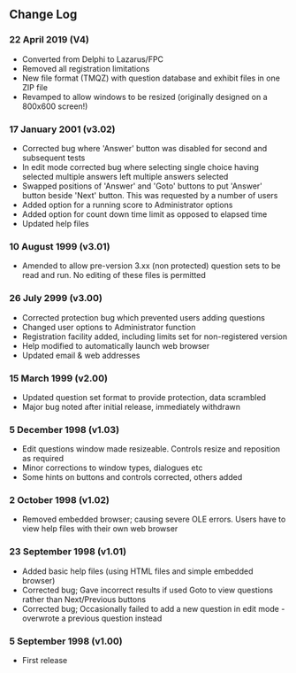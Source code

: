 ## Change Log

### 22 April 2019 (V4)

- Converted from Delphi to Lazarus/FPC
- Removed all registration limitations
- New file format (TMQZ) with question database and exhibit files in one ZIP file
- Revamped to allow windows to be resized (originally designed on a 800x600 screen!)

### 17 January 2001	(v3.02)

- Corrected bug where 'Answer' button was disabled for second and subsequent tests
- In edit mode corrected bug where selecting single choice having selected multiple answers left multiple answers selected
- Swapped positions of 'Answer' and 'Goto' buttons to put 'Answer' button beside 'Next' button. This was requested by a number of users
- Added option for a running score to Administrator options
- Added option for count down time limit as opposed to elapsed time
- Updated help files

### 10 August 1999	(v3.01)

- Amended to allow pre-version 3.xx (non protected) question sets to be read and run. No editing of these files is permitted

### 26 July 2999	(v3.00)

- Corrected protection bug which prevented users adding questions
- Changed user options to Administrator function
- Registration facility added, including limits set for non-registered version
- Help modified to automatically launch web browser
- Updated email & web addresses

### 15 March 1999	(v2.00)

- Updated question set format to provide protection, data scrambled
- Major bug noted after initial release, immediately withdrawn

### 5 December 1998	(v1.03)

- Edit questions window made resizeable. Controls resize and reposition as required
- Minor corrections to window types, dialogues etc
- Some hints on buttons and controls corrected, others added

### 2 October 1998	(v1.02)

- Removed embedded browser; causing severe OLE errors. Users have to view help files with their own web browser

### 23 September 1998 (v1.01)

- Added basic help files (using HTML files and simple embedded browser)
- Corrected bug; Gave incorrect results if used Goto to view questions rather than Next/Previous buttons
- Corrected bug; Occasionally failed to add a new question in edit mode - overwrote a previous question instead

### 5 September 1998	(v1.00)

- First release
